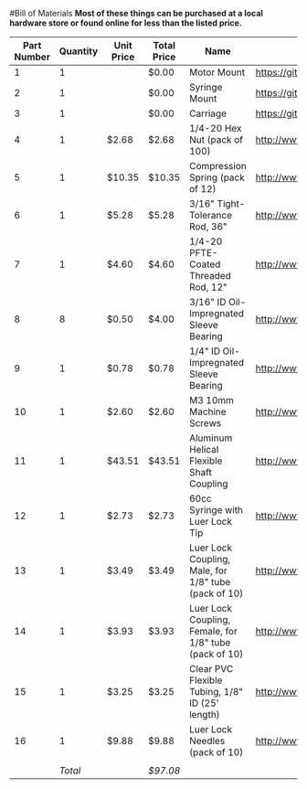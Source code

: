 #Bill of Materials
**Most of these things can be purchased at a local hardware store or found online for less than the listed price.**

| Part Number | Quantity | Unit Price | Total Price | Name | Link | Notes |
|-------------|----------|------------|-------------|--------------------------------------------------------|-----------------------------------------------------------------------------------|----------------------------------------------------------------------------------------------------------------------------------------|
| 1 | 1 |  | $0.00 | Motor Mount | https://github.com/noahcoleman/OpenPaste/blob/master/0.1/STL/MotorMount_0.1.stl |  |
| 2 | 1 |  | $0.00 | Syringe Mount | https://github.com/noahcoleman/OpenPaste/blob/master/0.1/STL/SyringeMount_0.1.stl |  |
| 3 | 1 |  | $0.00 | Carriage | https://github.com/noahcoleman/OpenPaste/blob/master/0.1/STL/Carriage_0.1.stl |  |
| 4 | 1 | $2.68 | $2.68 | 1/4-20 Hex Nut (pack of 100) | http://www.mcmaster.com/#90473a029/=13hbl5c | Only need 2 |
| 5 | 1 | $10.35 | $10.35 | Compression Spring (pack of 12) | http://www.mcmaster.com/#9657k301/=13hbfpo | Only need 1 |
| 6 | 1 | $5.28 | $5.28 | 3/16" Tight-Tolerance Rod, 36" | http://www.mcmaster.com/#8888k271/=13hbelo |  |
| 7 | 1 | $4.60 | $4.60 | 1/4-20 PFTE-Coated Threaded Rod, 12" | http://www.mcmaster.com/#98752a516/=13hbckx |  |
| 8 | 8 | $0.50 | $4.00 | 3/16" ID Oil-Impregnated Sleeve Bearing | http://www.mcmaster.com/#1688k1/=13hbjep | The Ultra-Low friction bearings with PFTE fit the 3/16 rods better than the regular Oil-Embedded Bearings |
| 9 | 1 | $0.78 | $0.78 | 1/4" ID Oil-Impregnated Sleeve Bearing | http://www.mcmaster.com/#6391k131/=13hbgj4 |  |
| 10 | 1 | $2.60 | $2.60 | M3 10mm Machine Screws | http://www.mcmaster.com/#92005a120/=13hbluq | Only need 4 |
| 11 | 1 | $43.51 | $43.51 | Aluminum Helical Flexible Shaft Coupling | http://www.mcmaster.com/#2464k17/=13hbhdv | 5mm to 1/4"---Alternately use Adafruit's 5mm Flex Shaft Coupling and drill out one side to 1/4" https://www.adafruit.com/products/1175 |
| 12 | 1 | $2.73 | $2.73 | 60cc Syringe with Luer Lock Tip | http://www.mcmaster.com/#7510a802/=13hbpo9 | Buy one for each different material you plan to use |
| 13 | 1 | $3.49 | $3.49 | Luer Lock Coupling, Male, for 1/8" tube (pack of 10) | http://www.mcmaster.com/#51525k26/=13hbr1w | Need one per material |
| 14 | 1 | $3.93 | $3.93 | Luer Lock Coupling, Female, for 1/8" tube (pack of 10) | http://www.mcmaster.com/#51525k33/=13hbqul | Need one per material |
| 15 | 1 | $3.25 | $3.25 | Clear PVC Flexible Tubing, 1/8" ID (25' length) | http://www.mcmaster.com/#5233k52/=13hbr74 |  |
| 16 | 1 | $9.88 | $9.88 | Luer Lock Needles (pack of 10) | http://www.mcmaster.com/#luer-lock-needles/=13hbro6 | Size and material depend on individual projects |
|  |  |  |  |  |  |  |
|  | *Total* |  | *$97.08* |  |  |  |


